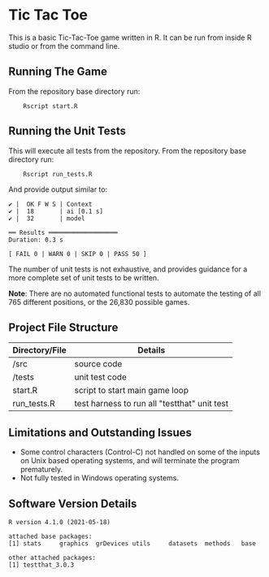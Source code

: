 # Tic Tac Toe

This is a basic Tic-Tac-Toe game written in R. It can be run from inside R studio or from the command
line.



## Running The Game

From the repository base directory run:

        Rscript start.R 


## Running the Unit Tests

This will execute all tests from the repository. From the repository base directory run:

        Rscript run_tests.R 


And provide output similar to:

    ✔ |  OK F W S | Context
    ✔ |  18       | ai [0.1 s]
    ✔ |  32       | model
    
    ══ Results ═══════════════════
    Duration: 0.3 s
    
    [ FAIL 0 | WARN 0 | SKIP 0 | PASS 50 ]

The number of unit tests is not exhaustive, and provides guidance for a more complete set of unit
tests to be written.

**Note**: There are no automated functional tests to automate the testing of all 765 different positions, or
the 26,830 possible games.

## Project File Structure


| Directory/File | Details |
|----------|-------------------------------|
| /src | source code |
| /tests | unit test code |
| start.R | script to start main game loop |
| run_tests.R | test harness to run all "testthat" unit test |


## Limitations and Outstanding Issues

* Some control characters (Control-C) not handled on some of the inputs on Unix based operating systems, and will terminate the program prematurely.
* Not fully tested in Windows operating systems.


## Software Version Details

    R version 4.1.0 (2021-05-18)
 
    attached base packages:
    [1] stats     graphics  grDevices utils     datasets  methods   base
    
    other attached packages:
    [1] testthat_3.0.3

